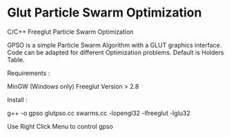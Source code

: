 # Glut Particle Swarm Optimization
C/C++ Freeglut Particle Swarm Optimization

GPSO is a simple Particle Swarm Algorithm with a GLUT graphics interface.
Code can be adapted for different Optimization problems. Default is Holders Table.

Requirements : 

MinGW (Windows only)
Freeglut Version > 2.8

Install :

g++ -o gpso glutpso.cc swarms.cc -lopengl32 -lfreeglut -lglu32   

Use Right Click Menu to control gpso
